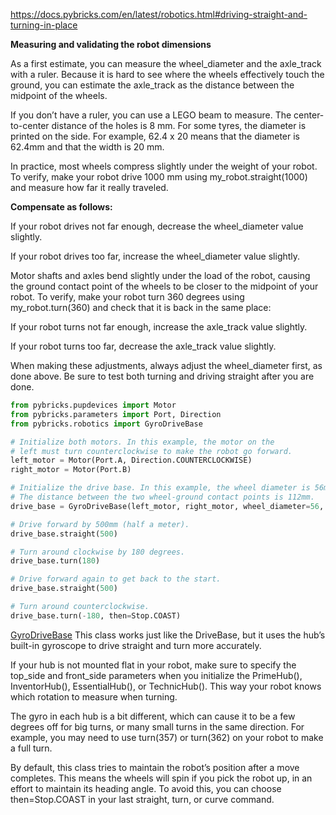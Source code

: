 https://docs.pybricks.com/en/latest/robotics.html#driving-straight-and-turning-in-place

**Measuring and validating the robot dimensions**

As a first estimate, you can measure the wheel_diameter and the axle_track with a ruler. Because it is hard to see where the wheels effectively touch the ground, you can estimate the axle_track as the distance between the midpoint of the wheels.

If you don’t have a ruler, you can use a LEGO beam to measure. The center-to-center distance of the holes is 8 mm. For some tyres, the diameter is printed on the side. For example, 62.4 x 20 means that the diameter is 62.4mm and that the width is 20 mm.

In practice, most wheels compress slightly under the weight of your robot. To verify, make your robot drive 1000 mm using my_robot.straight(1000) and measure how far it really traveled. 

**Compensate as follows:**

If your robot drives not far enough, decrease the wheel_diameter value slightly.

If your robot drives too far, increase the wheel_diameter value slightly.

Motor shafts and axles bend slightly under the load of the robot, causing the ground contact point of the wheels to be closer to the midpoint of your robot. 
To verify, make your robot turn 360 degrees using my_robot.turn(360) and check that it is back in the same place:

If your robot turns not far enough, increase the axle_track value slightly.

If your robot turns too far, decrease the axle_track value slightly.

When making these adjustments, always adjust the wheel_diameter first, as done above. Be sure to test both turning and driving straight after you are done.


```python
from pybricks.pupdevices import Motor
from pybricks.parameters import Port, Direction
from pybricks.robotics import GyroDriveBase

# Initialize both motors. In this example, the motor on the
# left must turn counterclockwise to make the robot go forward.
left_motor = Motor(Port.A, Direction.COUNTERCLOCKWISE)
right_motor = Motor(Port.B)

# Initialize the drive base. In this example, the wheel diameter is 56mm.
# The distance between the two wheel-ground contact points is 112mm.
drive_base = GyroDriveBase(left_motor, right_motor, wheel_diameter=56, axle_track=112)

# Drive forward by 500mm (half a meter).
drive_base.straight(500)

# Turn around clockwise by 180 degrees.
drive_base.turn(180)

# Drive forward again to get back to the start.
drive_base.straight(500)

# Turn around counterclockwise.
drive_base.turn(-180, then=Stop.COAST)
```

[GyroDriveBase](https://docs.pybricks.com/en/latest/robotics.html#pybricks.robotics.GyroDriveBase)
This class works just like the DriveBase, but it uses the hub’s built-in gyroscope to drive straight and turn more accurately.

If your hub is not mounted flat in your robot, make sure to specify the top_side and front_side parameters when you initialize the PrimeHub(), InventorHub(), EssentialHub(), or TechnicHub(). This way your robot knows which rotation to measure when turning.

The gyro in each hub is a bit different, which can cause it to be a few degrees off for big turns, or many small turns in the same direction. For example, you may need to use turn(357) or turn(362) on your robot to make a full turn.

By default, this class tries to maintain the robot’s position after a move completes. This means the wheels will spin if you pick the robot up, in an effort to maintain its heading angle. To avoid this, you can choose then=Stop.COAST in your last straight, turn, or curve command.
